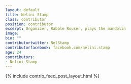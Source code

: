 ```yaml
---
layout: default
title: Nelini Stamp
class: contributor
position: contributor
excerpt: Organizer, Rabble Rouser, plays the mandolin
image: 
bio: ""
contributortwitter: NelStamp
contributorfacebook: facebook.com/nelini.stamp
age: 24
contributors:
- Nelini Stamp
---
```

{% include contrib_feed_post_layout.html %}
